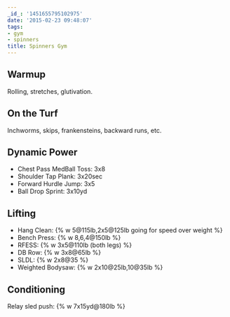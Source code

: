 ```yaml
---
_id_: '1451655795102975'
date: '2015-02-23 09:48:07'
tags:
- gym
- spinners
title: Spinners Gym
---
```


## Warmup

Rolling, stretches, glutivation.

## On the Turf

Inchworms, skips, frankensteins, backward runs, etc.

## Dynamic Power

- Chest Pass MedBall Toss: 3x8
- Shoulder Tap Plank: 3x20sec
- Forward Hurdle Jump: 3x5
- Ball Drop Sprint: 3x10yd

## Lifting

- Hang Clean: {% w 5@115lb,2x5@125lb going for speed over weight %}
- Bench Press: {% w 8,6,4@150lb %}
- RFESS: {% w 3x5@110lb (both legs) %}
- DB Row: {% w 3x8@65lb %}
- SLDL: {% w 2x8@35 %}
- Weighted Bodysaw: {% w 2x10@25lb,10@35lb %}

## Conditioning

Relay sled push: {% w 7x15yd@180lb %}

